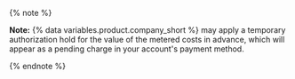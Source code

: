 {% note %}

**Note:** {% data variables.product.company_short %} may apply a temporary authorization hold for the value of the metered costs in advance, which will appear as a pending charge in your account's payment method.

{% endnote %}